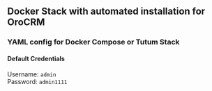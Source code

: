 ## Docker Stack with automated installation for OroCRM
### YAML config for Docker Compose or Tutum Stack

#### Default Credentials
Username: `admin`  
Password: `admin1111`

